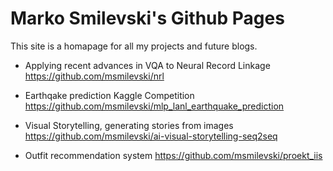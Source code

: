 # Marko Smilevski's Github Pages

This site is a homapage for all my projects and future blogs.

* Applying recent advances in VQA to Neural Record Linkage https://github.com/msmilevski/nrl

* Earthqake prediction Kaggle Competition https://github.com/msmilevski/mlp_lanl_earthquake_prediction

* Visual Storytelling, generating stories from images https://github.com/msmilevski/ai-visual-storytelling-seq2seq

* Outfit recommendation system https://github.com/msmilevski/proekt_iis
